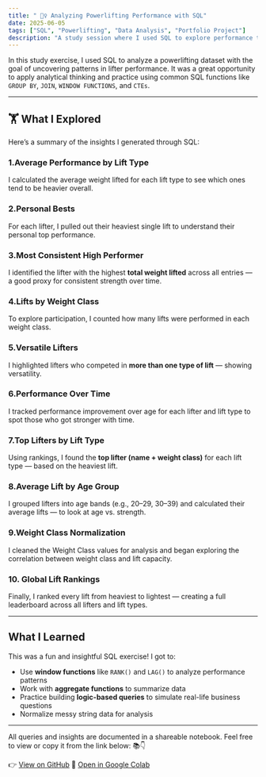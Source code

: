```yaml
---
title: " 🏋️‍♀️ Analyzing Powerlifting Performance with SQL"
date: 2025-06-05
tags: ["SQL", "Powerlifting", "Data Analysis", "Portfolio Project"]
description: "A study session where I used SQL to explore performance trends in a powerlifting dataset, practicing aggregation, ranking, and window functions."
---
```


In this study exercise, I used SQL to analyze a powerlifting dataset with the goal of uncovering patterns in lifter performance. It was a great opportunity to apply analytical thinking and practice using common SQL functions like `GROUP BY`, `JOIN`, `WINDOW FUNCTIONS`, and `CTEs`.

---

## 🏋️ What I Explored

Here’s a summary of the insights I generated through SQL:

###  1.Average Performance by Lift Type  
I calculated the average weight lifted for each lift type to see which ones tend to be heavier overall.

### 2.Personal Bests  
For each lifter, I pulled out their heaviest single lift to understand their personal top performance.

### 3.Most Consistent High Performer  
I identified the lifter with the highest **total weight lifted** across all entries — a good proxy for consistent strength over time.

### 4.Lifts by Weight Class  
To explore participation, I counted how many lifts were performed in each weight class.

### 5.Versatile Lifters  
I highlighted lifters who competed in **more than one type of lift** — showing versatility.

### 6.Performance Over Time  
I tracked performance improvement over age for each lifter and lift type to spot those who got stronger with time.

### 7.Top Lifters by Lift Type  
Using rankings, I found the **top lifter (name + weight class)** for each lift type — based on the heaviest lift.

### 8.Average Lift by Age Group  
I grouped lifters into age bands (e.g., 20–29, 30–39) and calculated their average lifts — to look at age vs. strength.

### 9.Weight Class Normalization  
I cleaned the Weight Class values for analysis and began exploring the correlation between weight class and lift capacity.

### 10. Global Lift Rankings  
Finally, I ranked every lift from heaviest to lightest — creating a full leaderboard across all lifters and lift types.

---

## What I Learned

This was a fun and insightful SQL exercise! I got to:

- Use **window functions** like `RANK()` and `LAG()` to analyze performance patterns
- Work with **aggregate functions** to summarize data
- Practice building **logic-based queries** to simulate real-life business questions
- Normalize messy string data for analysis

---

All queries and insights are documented in a shareable notebook. Feel free to view or copy it from the link below: 📚👇

👉 [View on GitHub](https://github.com/MayCodesThings/maycodesthings.github.io/blob/main/powerlifting_sql_analysis_updated.ipynb)
🚀 [Open in Google Colab](https://colab.research.google.com/github/MayCodesThings/maycodesthings.github.io/blob/main/powerlifting_sql_analysis_updated.ipynb)
